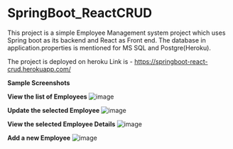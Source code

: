 # SpringBoot_ReactCRUD

This project is a simple Employee Management system project which uses Spring boot as its backend and React as Front end.
The database in application.properties is mentioned for MS SQL and Postgre(Heroku).

The project is deployed on heroku 
Link is - https://springboot-react-crud.herokuapp.com/


**Sample Screenshots**

**View the list of Employees**
![image](https://user-images.githubusercontent.com/83913826/117653741-6b742180-b1b2-11eb-945a-f49b6ccd5589.png)

**Update the selected Employee**
![image](https://user-images.githubusercontent.com/83913826/117653852-9199c180-b1b2-11eb-8fec-c6ff54b0dbe9.png)

**View the selected Employee Details**
![image](https://user-images.githubusercontent.com/83913826/117653888-9f4f4700-b1b2-11eb-9237-b96af930db7c.png)

**Add a new Employee**
![image](https://user-images.githubusercontent.com/83913826/117653936-afffbd00-b1b2-11eb-8f0c-c74b7de1b56a.png)
